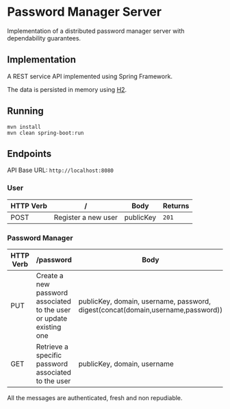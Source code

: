# Password Manager Server

Implementation of a distributed password manager server with dependability guarantees.


## Implementation

A REST service API implemented using Spring Framework.

The data is persisted in memory using [H2](http://h2database.com/html/main.html).

## Running

```
mvn install
mvn clean spring-boot:run
```

## Endpoints

API Base URL: `http://localhost:8080`

### User

| HTTP Verb     | / | Body | Returns|
| ------------- |---------------------|------|--------|
| POST          | Register a new user | publicKey | `201`|

### Password Manager

| HTTP Verb     | /password | Body | Returns|
| ------------- |---------------------|------|--------|
| PUT          | Create a new password associated to the user or update existing one | publicKey, domain, username, password, digest(concat(domain,username,password)) | `201`|
| GET           | Retrieve a specific password associated to the user | publicKey, domain, username | `200` - Password, Digest |

All the messages are authenticated, fresh and non repudiable.
